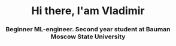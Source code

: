 <div id="header" align="center">
	<h1>Hi there, I'am Vladimir</h1>
	<h3>Beginner ML-engineer. Second year student at  Bauman Moscow State University<h3>
</div>
<!--
**vlam1n/vlam1n** is a ✨ _special_ ✨ repository because its `README.md` (this file) appears on your GitHub profile.

Here are some ideas to get you started:

- 🔭 I’m currently working on ...
- 🌱 I’m currently learning ...
- 👯 I’m looking to collaborate on ...
- 🤔 I’m looking for help with ...
- 💬 Ask me about ...
- 📫 How to reach me: ...
- 😄 Pronouns: ...
- ⚡ Fun fact: ...
-->
